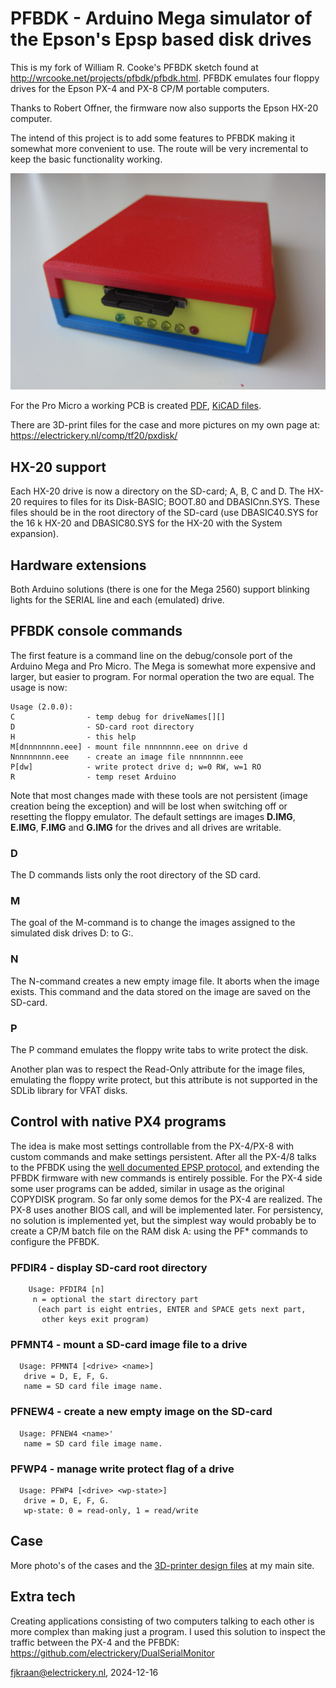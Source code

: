 # PFBDK - Arduino Mega simulator of the Epson's Epsp based disk drives

This is my fork of William R. Cooke's PFBDK sketch found at 
http://wrcooke.net/projects/pfbdk/pfbdk.html. PFBDK emulates four floppy drives 
for the Epson PX-4 and PX-8 CP/M portable computers.

Thanks to Robert Offner, the firmware now also supports the Epson HX-20 computer. 

The intend of this project is to add some features to PFBDK making it somewhat more 
convenient to use. The route will be very incremental to keep the basic functionality 
working.

![PFBDK on an Arduino Pro Micro in a PETG box](pfbdkPMicroV1.0_frontNewcase.jpg)

For the Pro Micro a working PCB is created [PDF](PFBDK_promicro.kicad_sch.pdf), 
[KiCAD files](PFBDK_promicro_V1.0.complete.zip).

There are 3D-print files for the case and more pictures on my own page 
at: https://electrickery.nl/comp/tf20/pxdisk/

## HX-20 support

Each HX-20 drive is now a directory on the SD-card; A, B, C and D. The HX-20
requires to files for its Disk-BASIC; BOOT.80 and DBASICnn.SYS. These files 
should be in the root directory of the SD-card (use DBASIC40.SYS for the 16 k HX-20
and DBASIC80.SYS for the HX-20 with the System expansion). 

## Hardware extensions

Both Arduino solutions (there is one for the Mega 2560) support blinking lights 
for the SERIAL line and each (emulated) drive. 

## PFBDK console commands

The first feature is a command line on the debug/console port of the 
Arduino Mega and Pro Micro. The Mega is somewhat more expensive and larger,
but easier to program. For normal operation the two are equal. The usage is now:

	Usage (2.0.0):
 	C                - temp debug for driveNames[][]
 	D                - SD-card root directory
 	H                - this help
 	M[dnnnnnnnn.eee] - mount file nnnnnnnn.eee on drive d
 	Nnnnnnnnn.eee    - create an image file nnnnnnnn.eee
 	P[dw]            - write protect drive d; w=0 RW, w=1 RO
 	R                - temp reset Arduino

Note that most changes made with these tools are not persistent (image 
creation being the exception) and will be lost when switching 
off or resetting the floppy emulator. The default settings are images **D.IMG**, 
**E.IMG**, **F.IMG** and **G.IMG** for the drives and all drives are writable.

### D

The D commands lists only the root directory of the SD card.


### M

The goal of the M-command is to change the images assigned to the 
simulated disk drives D: to G:. 


### N

The N-command creates a new empty image file. It aborts when the image exists. 
This command and the data stored on the image are saved on the SD-card.


### P

The P command emulates the floppy write tabs to write protect the disk.



Another plan was to respect the Read-Only attribute for the image files, 
emulating the floppy write protect, but this attribute is not supported in 
the SDLib library for VFAT disks.

## Control with native PX4 programs

The idea is make most settings controllable from the PX-4/PX-8 with 
custom commands and make settings persistent. After all the PX-4/8 talks to the PFBDK
using the [well documented EPSP protocol](https://electrickery.nl/comp/hx20/doc/SwAsDisAs.pdf), 
and extending the PFBDK firmware with new commands is entirely 
possible. 
For the PX-4 side some user programs can be added, similar in usage as the 
original COPYDISK program. So far only some demos for the
PX-4 are realized. The PX-8 uses another BIOS call, and will be implemented later.
For persistency, no solution is implemented yet, but the simplest
way would probably be to create a CP/M batch file on the RAM disk A: using the 
PF* commands to configure the PFBDK. 

### PFDIR4 - display SD-card root directory

        Usage: PFDIR4 [n]
         n = optional the start directory part 
          (each part is eight entries, ENTER and SPACE gets next part,
           other keys exit program)

### PFMNT4 - mount a SD-card image file to a drive

	  Usage: PFMNT4 [<drive> <name>]
       drive = D, E, F, G.
       name = SD card file image name.

### PFNEW4 - create a new empty image on the SD-card

	  Usage: PFNEW4 <name>'
       name = SD card file image name.

### PFWP4 - manage write protect flag of a drive

      Usage: PFWP4 [<drive> <wp-state>]
       drive = D, E, F, G. 
       wp-state: 0 = read-only, 1 = read/write
       

## Case

More photo's of the cases and the [3D-printer design files](https://electrickery.nl/comp/tf20/pxdisk/) 
at my main site.

## Extra tech

Creating applications consisting of two computers talking to each other is 
more complex than making just a program. I used this solution to inspect the
traffic between the PX-4 and the PFBDK: https://github.com/electrickery/DualSerialMonitor



fjkraan@electrickery.nl, 2024-12-16
